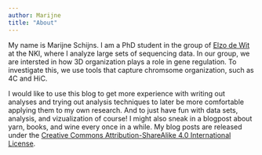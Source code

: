 ```yaml
---
author: Marijne
title: "About"
---
```


My name is Marijne Schijns. 
I am a PhD student in the group of [Elzo de Wit](https://www.nki.nl/divisions/gene-regulation/de-wit-e-group/) at the NKI, where I analyze large sets of sequencing data. 
In our group, we are intersted in how 3D organization plays a role in gene regulation. 
To investigate this, we use tools that capture chromsome organization, such as 4C and HiC. 

I would like to use this blog to get more experience with writing out analyses and trying out analysis techniques to later be more comfortable applying them to my own research. 
And to just have fun with data sets, analysis, and vizualization of course!
I might also sneak in a blogpost about yarn, books, and wine every once in a while. 
My blog posts are released under the [Creative Commons Attribution-ShareAlike 4.0 International License](https://creativecommons.org/licenses/by-sa/4.0/). 